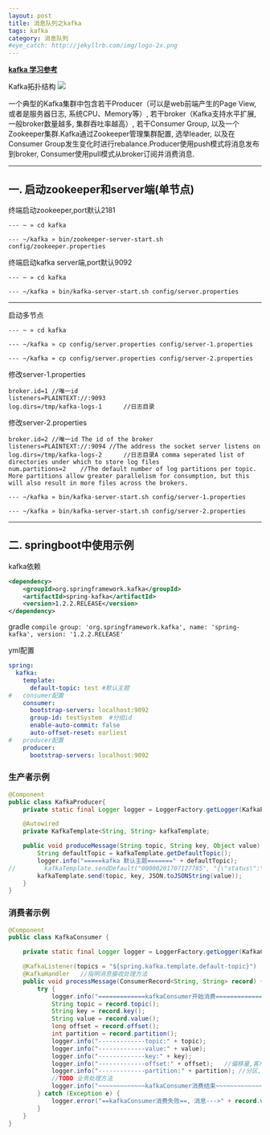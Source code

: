 ```yaml
---
layout: post
title: 消息队列之kafka
tags: kafka
category: 消息队列
#eye_catch: http://jekyllrb.com/img/logo-2x.png
---
```



**[kafka 学习参考](http://www.orchome.com/66)**

Kafka拓扑结构
![](http://cdn3.infoqstatic.com/statics_s1_20170913-0458/resource/articles/kafka-analysis-part-1/zh/resources/0310020.png)

一个典型的Kafka集群中包含若干Producer（可以是web前端产生的Page View, 或者是服务器日志, 系统CPU、Memory等）, 若干broker（Kafka支持水平扩展, 一般broker数量越多, 集群吞吐率越高）, 若干Consumer Group, 以及一个Zookeeper集群.Kafka通过Zookeeper管理集群配置, 选举leader, 以及在Consumer Group发生变化时进行rebalance.Producer使用push模式将消息发布到broker, Consumer使用pull模式从broker订阅并消费消息.

---
<!--more-->
<!--more-->

## 一. 启动zookeeper和server端(单节点)
终端启动zookeeper,port默认2181

`--- ~ » cd kafka`

`--- ~/kafka » bin/zookeeper-server-start.sh config/zookeeper.properties`

终端启动kafka server端,port默认9092

`--- ~ » cd kafka`

`--- ~/kafka » bin/kafka-server-start.sh config/server.properties`

---
启动多节点

`--- ~ » cd kafka`

`--- ~/kafka » cp config/server.properties config/server-1.properties`

`--- ~/kafka » cp config/server.properties config/server-2.properties`

修改server-1.properties

```
broker.id=1	//唯一id
listeners=PLAINTEXT://:9093	
log.dirs=/tmp/kafka-logs-1		//日志目录
```

修改server-2.properties

```
broker.id=2	//唯一id The id of the broker
listeners=PLAINTEXT://:9094	//The address the socket server listens on
log.dirs=/tmp/kafka-logs-2		//日志目录A comma seperated list of directories under which to store log files
num.partitions=2	//The default number of log partitions per topic. More partitions allow greater parallelism for consumption, but this will also result in more files across the brokers.
```

`--- ~/kafka » bin/kafka-server-start.sh config/server-1.properties`

`--- ~/kafka » bin/kafka-server-start.sh config/server-2.properties`


---

## 二. springboot中使用示例
kafka依赖

```xml
<dependency>
    <groupId>org.springframework.kafka</groupId>
    <artifactId>spring-kafka</artifactId>
    <version>1.2.2.RELEASE</version>
</dependency>
```

gradle
`compile group: 'org.springframework.kafka', name: 'spring-kafka', version: '1.2.2.RELEASE'`

yml配置

```yml
spring:
  kafka:
    template:
      default-topic: test #默认主题
#   consumer配置
    consumer:
      bootstrap-servers: localhost:9092
      group-id: testSystem  #分组id
      enable-auto-commit: false
      auto-offset-reset: earliest
#   producer配置
    producer:
      bootstrap-servers: localhost:9092
```

### 生产者示例

```java
@Component
public class KafkaProducer{
    private static final Logger logger = LoggerFactory.getLogger(KafkaProducer.class);

    @Autowired
    private KafkaTemplate<String, String> kafkaTemplate;

    public void produceMessage(String topic, String key, Object value) {
        String defaultTopic = kafkaTemplate.getDefaultTopic();
        logger.info("=====kafka 默认主题=======" + defaultTopic);
//        kafkaTemplate.sendDefault("00000201707127785", "{\"status\":\"013010\",\"loanNo\":\"00000201707127785\",\"statusChangeTime\":\"2017-09-08 15:30:16\"}");
        kafkaTemplate.send(topic, key, JSON.toJSONString(value));
    }
}
```



### 消费者示例

```java
@Component
public class KafkaConsumer {

    private static final Logger logger = LoggerFactory.getLogger(KafkaConsumer.class);

    @KafkaListener(topics = "${spring.kafka.template.default-topic}")	//订阅主题(yml中指定的default-topic)
    @KafkaHandler   //指明消息接收处理方法
    public void processMessage(ConsumerRecord<String, String> record) {
        try {
            logger.info("=============kafkaConsumer开始消费=============");
            String topic = record.topic();
            String key = record.key();
            String value = record.value();
            long offset = record.offset();
            int partition = record.partition();
            logger.info("-------------topic:" + topic);
            logger.info("-------------value:" + value);
            logger.info("-------------key:" + key);
            logger.info("-------------offset:" + offset);	//偏移量,客户端自己控制的
            logger.info("-------------partition:" + partition);	//分区,可在server.properties中或在创建主题时设置数量,默认1
            //TODO 业务处理方法
            logger.info("~~~~~~~~~~~~~kafkaConsumer消费结束~~~~~~~~~~~~~");
        } catch (Exception e) {
            logger.error("==kafkaConsumer消费失败==, 消息--->" + record.value(), e);
        }
    }
}
```
